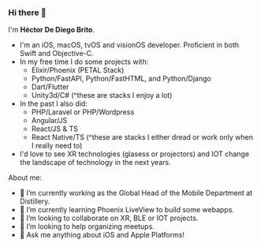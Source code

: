 ### Hi there 👋 

I'm **Héctor De Diego Brito**.   

- I'm an iOS, macOS, tvOS and visionOS developer. Proficient in both Swift and Objective-C.  
- In my free time I do some projects with:
    - Elixir/Phoenix (PETAL Stack)
    - Python/FastAPI, Python/FastHTML, and Python/Django
    - Dart/Flutter
    - Unity3d/C#
(^these are stacks I enjoy a lot)
- In the past I also did:
    - PHP/Laravel or PHP/Wordpress
    - Angular/JS
    - React/JS & TS
    - React Native/TS
(^these are stacks I either dread or work only when I really need to)
- I'd love to see XR technologies (glasess or projectors) and IOT change the landscape of technology in the next years.

About me:

- 🔭 I’m currently working as the Global Head of the Mobile Department at Distillery.
- 🌱 I’m currently learning Phoenix LiveView to build some webapps.
- 👯 I’m looking to collaborate on XR, BLE or IOT projects. 
- 🤔 I’m looking to help organizing meetups.
- 💬 Ask me anything about iOS and Apple Platforms!

<!--
**lecksfrawen/lecksfrawen** is a ✨ _special_ ✨ repository because its `README.md` (this file) appears on your GitHub profile.

Here are some ideas to get you started:

- 🔭 I’m currently working on ...
- 🌱 I’m currently learning ...
- 👯 I’m looking to collaborate on ...
- 🤔 I’m looking for help with ...
- 💬 Ask me about ...
- 📫 How to reach me: ...
- 😄 Pronouns: ...
- ⚡ Fun fact: ...
-->
